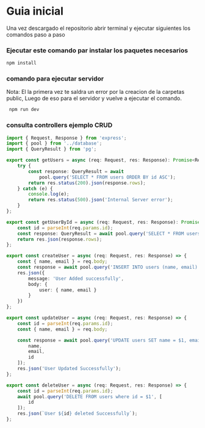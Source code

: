 # Guia inicial
Una vez descargado el repositorio abrir terminal y ejecutar siguientes
los comandos paso a paso
### Ejecutar este comando par instalar los paquetes necesarios

```sh 
npm install 
```


### comando para ejecutar servidor

Nota: El la primera vez te saldra un error por la creacion de la carpetas public,
Luego de eso para el servidor y vuelve a ejecutar el comando.

```sh
 npm run dev 
```

### consulta controllers ejemplo CRUD
```typescript
import { Request, Response } from 'express';
import { pool } from '../database';
import { QueryResult } from 'pg';

export const getUsers = async (req: Request, res: Response): Promise<Response> => {
    try {
        const response: QueryResult = await
            pool.query('SELECT * FROM users ORDER BY id ASC');
        return res.status(200).json(response.rows);
    } catch (e) {
        console.log(e);
        return res.status(500).json('Internal Server error');
    }
};

export const getUserById = async (req: Request, res: Response): Promise<Response> => {
    const id = parseInt(req.params.id);
    const response: QueryResult = await pool.query('SELECT * FROM users WHERE id = $1', [id]);
    return res.json(response.rows);
};

export const createUser = async (req: Request, res: Response) => {
    const { name, email } = req.body;
    const response = await pool.query('INSERT INTO users (name, email) VALUES ($1, $2)', [name, email]);
    res.json({
        message: 'User Added successfully',
        body: {
            user: { name, email }
        }
    })
};

export const updateUser = async (req: Request, res: Response) => {
    const id = parseInt(req.params.id);
    const { name, email } = req.body;

    const response = await pool.query('UPDATE users SET name = $1, email = $2 WHERE id = $3', [
        name,
        email,
        id
    ]);
    res.json('User Updated Successfully');
};

export const deleteUser = async (req: Request, res: Response) => {
    const id = parseInt(req.params.id);
    await pool.query('DELETE FROM users where id = $1', [
        id
    ]);
    res.json(`User ${id} deleted Successfully`);
};
```